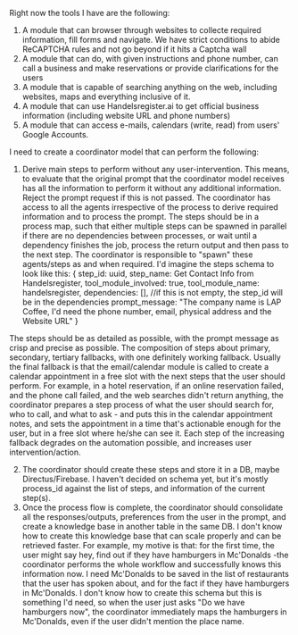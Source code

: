 Right now the tools I have are the following:
1. A module that can browser through websites to collecte required information, fill forms and navigate. We have strict conditions to abide ReCAPTCHA rules and not go beyond if it hits a Captcha wall
2. A module that can do, with given instructions and phone number, can call a business and make reservations or provide clarifications for the users
3. A module that is capable of searching anything on the web, including websites, maps and everything inclusive of it.
4. A module that can use Handelsregister.ai to get official business information (including website URL and phone numbers)
5. A module that can access e-mails, calendars (write, read) from users' Google Accounts.

I need to create a coordinator model that can perform the following:
1. Derive main steps to perform without any user-intervention. This means, to evaluate that the original prompt that the coordinator model receives has all the information to perform it without any additional information. Reject the prompt request if this is not passed. The coordinator has access to all the agents irrespective of the process to derive required information and to process the prompt. The steps should be in a process map, such that either multiple steps can be spawned in parallel if there are no dependencies between processes, or wait until a dependency finishes the job, process the return output and then pass to the next step. The coordinator is responsible to "spawn" these agents/steps as and when required. I'd imagine the steps schema to look like this:
{
	step_id: uuid,
	step_name: Get Contact Info from Handelsregister,
	tool_module_involved: true,
	tool_module_name: handelsregister,
	dependencies: [], //if this is not empty, the step_id will be in the dependencies
	prompt_message: "The company name is LAP Coffee, I'd need the phone number, email, physical address and the Website URL"
}

The steps should be as detailed as possible, with the prompt message as crisp and precise as possible. The composition of steps about primary, secondary, tertiary fallbacks, with one definitely working fallback. Usually the final fallback is that the email/calendar module is called to create a calendar appointment in a free slot with the next steps that the user should perform. For example, in a hotel reservation, if an online reservation failed, and the phone call failed, and the web searches didn't return anything, the coordinator prepares a step process of what the user should search for, who to call, and what to ask - and puts this in the calendar appointment notes, and sets the appointment in a time that's actionable enough for the user, but in a free slot where he/she can see it. Each step of the increasing fallback degrades on the automation possible, and increases user intervention/action.

2. The coordinator should create these steps and store it in a DB, maybe Directus/Firebase. I haven't decided on schema yet, but it's mostly process_id against the list of steps, and information of the current step(s).
3. Once the process flow is complete, the coordinator should consolidate all the responses/outputs, preferences from the user in the prompt, and create a knowledge base in another table in the same DB. I don't know how to create this knowledge base that can scale properly and can be retrieved faster. For example, my motive is that: for the first time, the user might say hey, find out if they have hamburgers in Mc'Donalds -the coordinator performs the whole workflow and successfully knows this information now. I need Mc'Donalds to be saved in the list of restaurants that the user has spoken about, and for the fact if they have hamburgers in Mc'Donalds. I don't know how to create this schema but this is something I'd need, so when the user just asks "Do we have hamburgers now", the coordinator immediately maps the hamburgers in Mc'Donalds, even if the user didn't mention the place name.